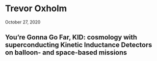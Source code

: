 # Trevor Oxholm

October 27, 2020

## You’re Gonna Go Far, KID: cosmology with superconducting Kinetic Inductance Detectors on balloon- and space-based missions


